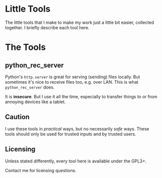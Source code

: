 # Little Tools

The little tools that I make to make my work just a little bit easier,
collected together. I briefly describe each tool here.


# The Tools #

## python_rec_server ##

Python's `http.server` is great for serving (sending) files locally. But
sometimes it's nice to receive files too, e.g. over LAN. This is what
`python_rec_server` does.

It is **insecure**. But I use it all the time, especially to transfer things
to or from annoying devices like a tablet.


## Caution ##

I use these tools in *practical* ways, but no necessarily *safe* ways. These
tools should only be used for trusted inputs and by trusted users.


## Licensing

Unless stated differently, every tool here is available under the GPL3+.

Contact me for licensing questions.
